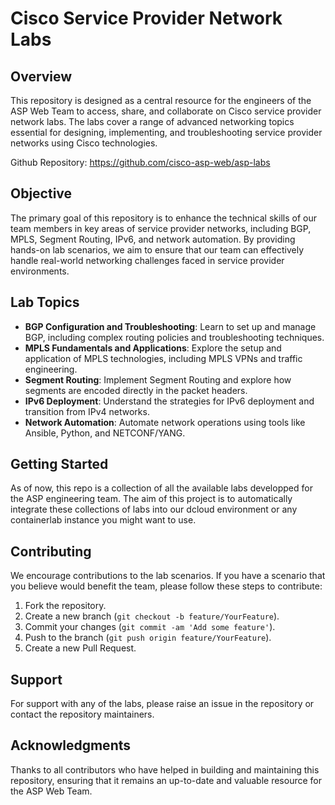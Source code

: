 # Cisco Service Provider Network Labs

## Overview
This repository is designed as a central resource for the engineers of the ASP Web Team to access, share, and collaborate on Cisco service provider network labs. The labs cover a range of advanced networking topics essential for designing, implementing, and troubleshooting service provider networks using Cisco technologies.

Github Repository: https://github.com/cisco-asp-web/asp-labs

## Objective
The primary goal of this repository is to enhance the technical skills of our team members in key areas of service provider networks, including BGP, MPLS, Segment Routing, IPv6, and network automation. By providing hands-on lab scenarios, we aim to ensure that our team can effectively handle real-world networking challenges faced in service provider environments.

## Lab Topics
- **BGP Configuration and Troubleshooting**: Learn to set up and manage BGP, including complex routing policies and troubleshooting techniques.
- **MPLS Fundamentals and Applications**: Explore the setup and application of MPLS technologies, including MPLS VPNs and traffic engineering.
- **Segment Routing**: Implement Segment Routing and explore how segments are encoded directly in the packet headers.
- **IPv6 Deployment**: Understand the strategies for IPv6 deployment and transition from IPv4 networks.
- **Network Automation**: Automate network operations using tools like Ansible, Python, and NETCONF/YANG.

## Getting Started
As of now, this repo is a collection of all the available labs developped for the ASP engineering team. 
The aim of this project is to automatically integrate these collections of labs into our dcloud environment or any containerlab instance you might want to use.

## Contributing
We encourage contributions to the lab scenarios. If you have a scenario that you believe would benefit the team, please follow these steps to contribute:
1. Fork the repository.
2. Create a new branch (`git checkout -b feature/YourFeature`).
3. Commit your changes (`git commit -am 'Add some feature'`).
4. Push to the branch (`git push origin feature/YourFeature`).
5. Create a new Pull Request.

## Support
For support with any of the labs, please raise an issue in the repository or contact the repository maintainers.

## Acknowledgments
Thanks to all contributors who have helped in building and maintaining this repository, ensuring that it remains an up-to-date and valuable resource for the ASP Web Team.